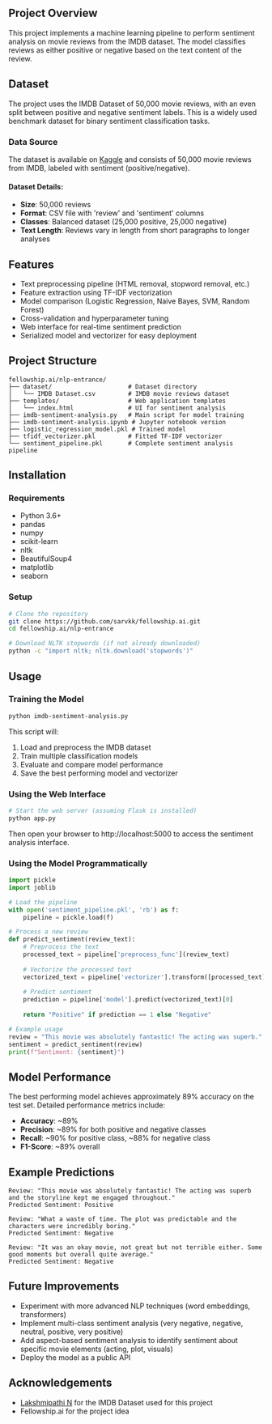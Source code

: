 
## Project Overview
This project implements a machine learning pipeline to perform sentiment analysis on movie reviews from the IMDB dataset. The model classifies reviews as either positive or negative based on the text content of the review.

## Dataset
The project uses the IMDB Dataset of 50,000 movie reviews, with an even split between positive and negative sentiment labels. This is a widely used benchmark dataset for binary sentiment classification tasks.
### Data Source
The dataset is available on [Kaggle](https://www.kaggle.com/datasets/lakshmi25npathi/imdb-dataset-of-50k-movie-reviews) and consists of 50,000 movie reviews from IMDB, labeled with sentiment (positive/negative).

#### Dataset Details:
- **Size**: 50,000 reviews
- **Format**: CSV file with 'review' and 'sentiment' columns
- **Classes**: Balanced dataset (25,000 positive, 25,000 negative)
- **Text Length**: Reviews vary in length from short paragraphs to longer analyses

## Features
- Text preprocessing pipeline (HTML removal, stopword removal, etc.)
- Feature extraction using TF-IDF vectorization
- Model comparison (Logistic Regression, Naive Bayes, SVM, Random Forest)
- Cross-validation and hyperparameter tuning
- Web interface for real-time sentiment prediction
- Serialized model and vectorizer for easy deployment

## Project Structure
```
fellowship.ai/nlp-entrance/
├── dataset/                     # Dataset directory
│   └── IMDB Dataset.csv         # IMDB movie reviews dataset
├── templates/                   # Web application templates
│   └── index.html               # UI for sentiment analysis
├── imdb-sentiment-analysis.py   # Main script for model training
├── imdb-sentiment-analysis.ipynb # Jupyter notebook version
├── logistic_regression_model.pkl # Trained model
├── tfidf_vectorizer.pkl         # Fitted TF-IDF vectorizer
└── sentiment_pipeline.pkl       # Complete sentiment analysis pipeline
```

## Installation

### Requirements
- Python 3.6+
- pandas
- numpy
- scikit-learn
- nltk
- BeautifulSoup4
- matplotlib
- seaborn

### Setup
```bash
# Clone the repository
git clone https://github.com/sarvkk/fellowship.ai.git
cd fellowship.ai/nlp-entrance

# Download NLTK stopwords (if not already downloaded)
python -c "import nltk; nltk.download('stopwords')"
```

## Usage

### Training the Model
```bash
python imdb-sentiment-analysis.py
```
This script will:
1. Load and preprocess the IMDB dataset
2. Train multiple classification models
3. Evaluate and compare model performance
4. Save the best performing model and vectorizer

### Using the Web Interface
```bash
# Start the web server (assuming Flask is installed)
python app.py
```
Then open your browser to http://localhost:5000 to access the sentiment analysis interface.

### Using the Model Programmatically
```python
import pickle
import joblib

# Load the pipeline
with open('sentiment_pipeline.pkl', 'rb') as f:
    pipeline = pickle.load(f)

# Process a new review
def predict_sentiment(review_text):
    # Preprocess the text
    processed_text = pipeline['preprocess_func'](review_text)
    
    # Vectorize the processed text
    vectorized_text = pipeline['vectorizer'].transform([processed_text])
    
    # Predict sentiment
    prediction = pipeline['model'].predict(vectorized_text)[0]
    
    return "Positive" if prediction == 1 else "Negative"

# Example usage
review = "This movie was absolutely fantastic! The acting was superb."
sentiment = predict_sentiment(review)
print(f"Sentiment: {sentiment}")
```

## Model Performance
The best performing model achieves approximately 89% accuracy on the test set. Detailed performance metrics include:

- **Accuracy**: ~89%
- **Precision**: ~89% for both positive and negative classes
- **Recall**: ~90% for positive class, ~88% for negative class
- **F1-Score**: ~89% overall

## Example Predictions
```
Review: "This movie was absolutely fantastic! The acting was superb and the storyline kept me engaged throughout."
Predicted Sentiment: Positive

Review: "What a waste of time. The plot was predictable and the characters were incredibly boring."
Predicted Sentiment: Negative

Review: "It was an okay movie, not great but not terrible either. Some good moments but overall quite average."
Predicted Sentiment: Negative
```

## Future Improvements
- Experiment with more advanced NLP techniques (word embeddings, transformers)
- Implement multi-class sentiment analysis (very negative, negative, neutral, positive, very positive)
- Add aspect-based sentiment analysis to identify sentiment about specific movie elements (acting, plot, visuals)
- Deploy the model as a public API

## Acknowledgements
- [Lakshmipathi N](https://www.kaggle.com/lakshmi25npathi) for the IMDB Dataset used for this project
- Fellowship.ai for the project idea